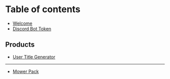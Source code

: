 # Table of contents

* [Welcome](README.md)
* [Discord Bot Token](discord-bot-token.md)

## Products

* [User Title Generator](products/usertitlegenerator.md)

---

* [Mower Pack](mower-pack.md)

